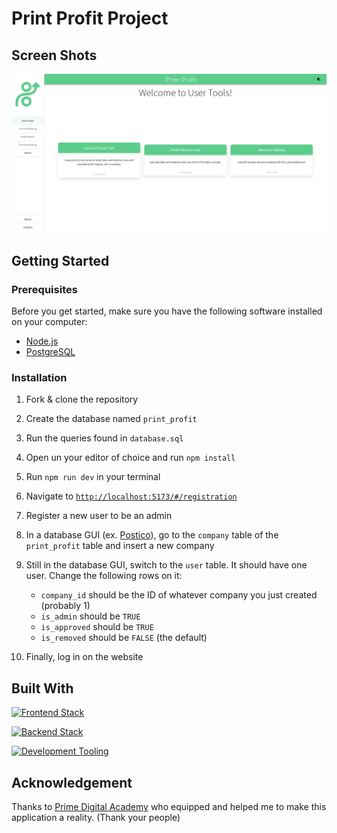 # Print Profit Project

## Screen Shots

![Home Page Screenshot](./documentation/images/homepage-screenshot.png)

## Getting Started

### Prerequisites

Before you get started, make sure you have the following software installed on your computer:

- [Node.js](https://nodejs.org/en)
- [PostgreSQL](https://www.postgresql.org)

### Installation

1. Fork & clone the repository
2. Create the database named `print_profit`
3. Run the queries found in `database.sql`
4. Open un your editor of choice and run `npm install`
5. Run `npm run dev` in your terminal
6. Navigate to [`http://localhost:5173/#/registration`](http://localhost:5173/#/registration)
7. Register a new user to be an admin
8. In a database GUI (ex. [Postico](https://eggerapps.at/postico2/)), go to the `company` table of the `print_profit` table and insert a new company
9. Still in the database GUI, switch to the `user` table. It should have one user. Change the following rows on it:

   - `company_id` should be the ID of whatever company you just created (probably 1)
   - `is_admin` should be `TRUE`
   - `is_approved` should be `TRUE`
   - `is_removed` should be `FALSE` (the default)

10. Finally, log in on the website

## Built With

[![Frontend Stack](https://skillicons.dev/icons?i=css,html,js,materialui,react,redux)](https://skillicons.dev)

[![Backend Stack](https://skillicons.dev/icons?i=nodejs,js,express,heroku,postgres)](https://skillicons.dev)

[![Development Tooling](https://skillicons.dev/icons?i=figma,git,github,postman,vite,vscode)](https://skillicons.dev)

## Acknowledgement

Thanks to [Prime Digital Academy](www.primeacademy.io) who equipped and helped me to make this application a reality. (Thank your people)
